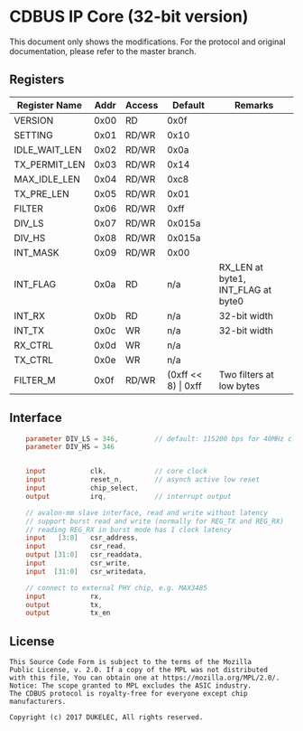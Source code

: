 [//]: # (IP Core for CDBUS Protocol)

CDBUS IP Core (32-bit version)
=======================================

This document only shows the modifications. For the protocol and original documentation, please refer to the master branch.


## Registers
 
| Register Name |Addr     | Access | Default                | Remarks                                   |
|---------------|---------|--------|------------------------|-------------------------------------------|
| VERSION       |  0x00   | RD     | 0x0f                   |                                           |
| SETTING       |  0x01   | RD/WR  | 0x10                   |                                           |
| IDLE_WAIT_LEN |  0x02   | RD/WR  | 0x0a                   |                                           |
| TX_PERMIT_LEN |  0x03   | RD/WR  | 0x14                   |                                           |
| MAX_IDLE_LEN  |  0x04   | RD/WR  | 0xc8                   |                                           |
| TX_PRE_LEN    |  0x05   | RD/WR  | 0x01                   |                                           |
| FILTER        |  0x06   | RD/WR  | 0xff                   |                                           |
| DIV_LS        |  0x07   | RD/WR  | 0x015a                 |                                           |
| DIV_HS        |  0x08   | RD/WR  | 0x015a                 |                                           |
| INT_MASK      |  0x09   | RD/WR  | 0x00                   |                                           |
| INT_FLAG      |  0x0a   | RD     | n/a                    | RX_LEN at byte1, INT_FLAG at byte0        |
| INT_RX        |  0x0b   | RD     | n/a                    | 32-bit width                              |
| INT_TX        |  0x0c   | WR     | n/a                    | 32-bit width                              |
| RX_CTRL       |  0x0d   | WR     | n/a                    |                                           |
| TX_CTRL       |  0x0e   | WR     | n/a                    |                                           |
| FILTER_M      |  0x0f   | RD/WR  | (0xff << 8) \| 0xff    | Two filters at low bytes                  |



## Interface

```verilog
    parameter DIV_LS = 346,         // default: 115200 bps for 40MHz clk
    parameter DIV_HS = 346


    input           clk,            // core clock
    input           reset_n,        // asynch active low reset
    input           chip_select,
    output          irq,            // interrupt output

    // avalon-mm slave interface, read and write without latency
    // support burst read and write (normally for REG_TX and REG_RX)
    // reading REG_RX in burst mode has 1 clock latency
    input   [3:0]   csr_address,
    input           csr_read,
    output [31:0]   csr_readdata,
    input           csr_write,
    input  [31:0]   csr_writedata,

    // connect to external PHY chip, e.g. MAX3485
    input           rx,
    output          tx,
    output          tx_en
```

## License
```
This Source Code Form is subject to the terms of the Mozilla
Public License, v. 2.0. If a copy of the MPL was not distributed
with this file, You can obtain one at https://mozilla.org/MPL/2.0/.
Notice: The scope granted to MPL excludes the ASIC industry.
The CDBUS protocol is royalty-free for everyone except chip manufacturers.

Copyright (c) 2017 DUKELEC, All rights reserved.
```

